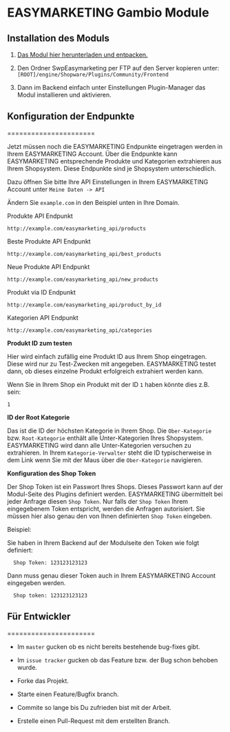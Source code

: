 # EASYMARKETING Gambio Module

## Installation des Moduls

1. [Das Modul hier herunterladen und entpacken.](https://github.com/EASYMARKETING/shopware/archive/master.zip)

2. Den Ordner SwpEasymarketing per FTP auf den Server kopieren unter: `[ROOT]/engine/Shopware/Plugins/Community/Frontend`
 
3. Dann im Backend einfach unter Einstellungen Plugin-Manager das Modul installieren und aktivieren.

## Konfiguration der Endpunkte
		
======================

Jetzt müssen noch die EASYMARKETING Endpunkte eingetragen werden in Ihrem EASYMARKETING Account. Über die Endpunkte kann EASYMARKETING entsprechende Produkte und Kategorien extrahieren aus Ihrem Shopsystem. Diese Endpunkte sind je Shopsystem unterschiedlich.

Dazu öffnen Sie bitte Ihre API Einstellungen in Ihrem EASYMARKETING Account unter `Meine Daten -> API`

Ändern Sie `example.com` in den Beispiel unten in Ihre Domain.

Produkte API Endpunkt

	http://example.com/easymarketing_api/products
	
Beste Produkte API Endpunkt

	http://example.com/easymarketing_api/best_products
	
Neue Produkte API Endpunkt

	http://example.com/easymarketing_api/new_products

Produkt via ID Endpunkt

	http://example.com/easymarketing_api/product_by_id

Kategorien API Endpunkt

	http://example.com/easymarketing_api/categories
	
**Produkt ID zum testen** 

Hier wird einfach zufällig eine Produkt ID aus Ihrem Shop eingetragen. Diese wird nur zu Test-Zwecken mit angegeben. EASYMARKETING testet dann, ob dieses einzelne Produkt erfolgreich extrahiert werden kann.

Wenn Sie in Ihrem Shop ein Produkt mit der ID `1` haben könnte dies z.B. sein:

	1

**ID der Root Kategorie**

Das ist die ID der höchsten Kategorie in Ihrem Shop. Die `Ober-Kategorie` bzw. `Root-Kategorie` enthält alle Unter-Kategorien Ihres Shopsystem. EASYMARKETING wird dann alle Unter-Kategorien versuchen zu extrahieren. In Ihrem `Kategorie-Verwalter` steht die ID typischerweise in dem Link wenn Sie mit der Maus über die `Ober-Kategorie` navigieren.


**Konfiguration des Shop Token**

Der Shop Token ist ein Passwort Ihres Shops. Dieses Passwort kann auf der Modul-Seite des Plugins definiert werden. EASYMARKETING übermittelt bei jeder Anfrage diesen `Shop Token`. Nur falls der `Shop Token` Ihrem eingegebenem Token entspricht, werden die Anfragen autorisiert. Sie müssen hier also genau den von Ihnen definierten `Shop Token` eingeben.

Beispiel:

Sie haben in Ihrem Backend auf der Modulseite den Token wie folgt definiert:

	  Shop Token: 123123123123
	  
Dann muss genau dieser Token auch in Ihrem EASYMARKETING Account eingegeben werden.


      Shop token: 123123123123
			

## Für Entwickler
======================

* Im `master` gucken ob es nicht bereits bestehende bug-fixes gibt.

* Im `issue tracker` gucken ob das Feature bzw. der Bug schon behoben wurde.

* Forke das Projekt.

* Starte einen Feature/Bugfix branch.

* Commite so lange bis Du zufrieden bist mit der Arbeit.

* Erstelle einen Pull-Request mit dem erstellten Branch.

